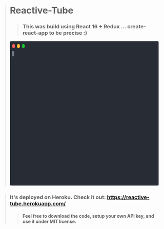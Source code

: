 > # Reactive-Tube
> > ### This was build using React 16 + Redux ... create-react-app to be precise :)
> <img src="https://github.com/BiggaHD/Reactive-Tube/blob/master/create-react-app.svg" height="450" width="600">
>

> ### It's deployed on Heroku. Check it out: https://reactive-tube.herokuapp.com/
> > #### Feel free to download the code, setup your own API key, and use it under MIT license.
